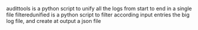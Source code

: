 audittools is a python script to unify all the logs from start to end in a single file
filteredunified is a python script to filter according input entries the big log file, and create at output a json file
